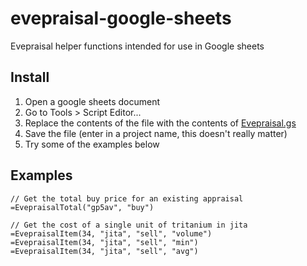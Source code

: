 # evepraisal-google-sheets
Evepraisal helper functions intended for use in Google sheets

## Install

1. Open a google sheets document
2. Go to Tools > Script Editor...
3. Replace the contents of the file with the contents of [Evepraisal.gs](https://raw.githubusercontent.com/evepraisal/evepraisal-google-sheets/master/Evepriasal.gs)
4. Save the file (enter in a project name, this doesn't really matter)
5. Try some of the examples below


## Examples
```
// Get the total buy price for an existing appraisal
=EvepraisalTotal("gp5av", "buy")

// Get the cost of a single unit of tritanium in jita
=EvepraisalItem(34, "jita", "sell", "volume")
=EvepraisalItem(34, "jita", "sell", "min")
=EvepraisalItem(34, "jita", "sell", "avg")
```
